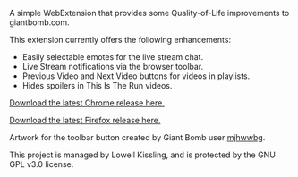 A simple WebExtension that provides some Quality-of-Life improvements to giantbomb.com.

This extension currently offers the following enhancements:
- Easily selectable emotes for the live stream chat.
- Live Stream notifications via the browser toolbar.
- Previous Video and Next Video buttons for videos in playlists.
- Hides spoilers in This Is The Run videos.

[Download the latest Chrome release here.](https://chrome.google.com/webstore/detail/giant-bomb-qol/ciipbadfpnjpnnjchpeaiilodeeeekam?authuser=1)

[Download the latest Firefox release here.](https://addons.mozilla.org/en-US/firefox/addon/giant-bomb-qol/)

Artwork for the toolbar button created by Giant Bomb user [ mjhwwbg](https://www.giantbomb.com/forums/general-discussion-30/my-dumb-gb-logo-design-1787303/).

This project is managed by Lowell Kissling, and is protected by the GNU GPL v3.0 license.
